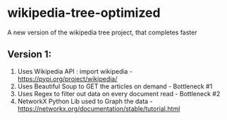# wikipedia-tree-optimized
A new version of the wikipedia tree project, that completes faster


## Version 1:

1. Uses Wikipedia API : import wikipedia - https://pypi.org/project/wikipedia/
2. Uses Beautiful Soup to GET the articles on demand -  Bottleneck #1
3. Uses Regex to filter out data on every document read - Bottleneck #2
4. NetworkX Python Lib used to Graph the data - https://networkx.org/documentation/stable/tutorial.html
